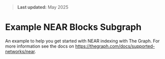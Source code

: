 > **Last updated:** May 2025

# Example NEAR Blocks Subgraph

An example to help you get started with NEAR indexing with The Graph. For more information see the docs on https://thegraph.com/docs/supported-networks/near.
